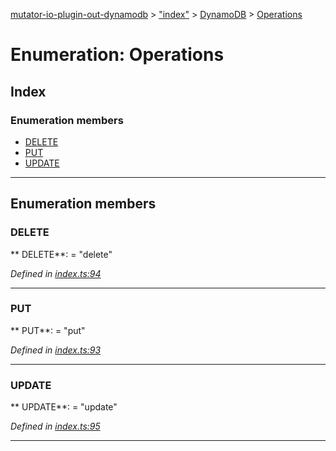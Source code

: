 [mutator-io-plugin-out-dynamodb](../README.md) > ["index"](../modules/_index_.md) > [DynamoDB](../classes/_index_.dynamodb.md) > [Operations](../enums/_index_.dynamodb.operations.md)



# Enumeration: Operations

## Index

### Enumeration members

* [DELETE](_index_.dynamodb.operations.md#delete)
* [PUT](_index_.dynamodb.operations.md#put)
* [UPDATE](_index_.dynamodb.operations.md#update)



---
## Enumeration members
<a id="delete"></a>

###  DELETE

** DELETE**:    = "delete"

*Defined in [index.ts:94](https://github.com/AnalyticsFire/mutator-io/blob/master/packages/mutator-io-plugin-out-dynamodb/index.ts#L94)*





___

<a id="put"></a>

###  PUT

** PUT**:    = "put"

*Defined in [index.ts:93](https://github.com/AnalyticsFire/mutator-io/blob/master/packages/mutator-io-plugin-out-dynamodb/index.ts#L93)*





___

<a id="update"></a>

###  UPDATE

** UPDATE**:    = "update"

*Defined in [index.ts:95](https://github.com/AnalyticsFire/mutator-io/blob/master/packages/mutator-io-plugin-out-dynamodb/index.ts#L95)*





___


